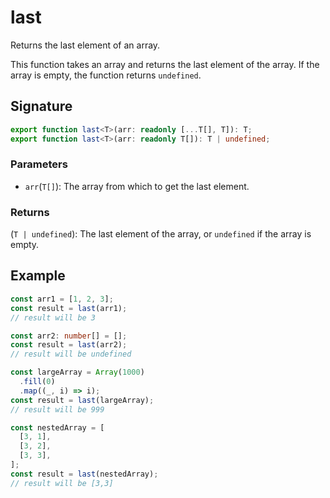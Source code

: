 # last

Returns the last element of an array.

This function takes an array and returns the last element of the array. If the array is empty, the function returns `undefined`.

## Signature

```typescript
export function last<T>(arr: readonly [...T[], T]): T;
export function last<T>(arr: readonly T[]): T | undefined;
```

### Parameters

- `arr`(`T[]`): The array from which to get the last element.

### Returns

(`T | undefined`): The last element of the array, or `undefined` if the array is empty.

## Example

```typescript
const arr1 = [1, 2, 3];
const result = last(arr1);
// result will be 3

const arr2: number[] = [];
const result = last(arr2);
// result will be undefined

const largeArray = Array(1000)
  .fill(0)
  .map((_, i) => i);
const result = last(largeArray);
// result will be 999

const nestedArray = [
  [3, 1],
  [3, 2],
  [3, 3],
];
const result = last(nestedArray);
// result will be [3,3]
```
